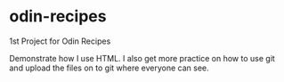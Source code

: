# odin-recipes
1st Project for Odin Recipes

Demonstrate how I use HTML. 
I also get more practice on how to use git and upload the files on to git where everyone can see.
